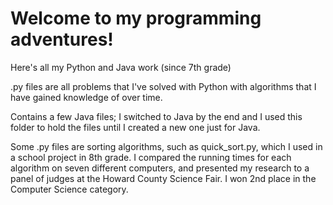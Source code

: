 # Welcome to my programming adventures!

Here's all my Python and Java work (since 7th grade)

.py files are all problems that I've solved with Python with algorithms that I have gained knowledge of over time.

Contains a few Java files; I switched to Java by the end and I used this folder to hold the files until I created a new one just for Java.

Some .py files are sorting algorithms, such as quick_sort.py, which I used in a school project in 8th grade. I compared the running times for each algorithm on seven different computers, and presented my research to a panel of judges at the Howard County Science Fair. I won 2nd place in the Computer Science category.
